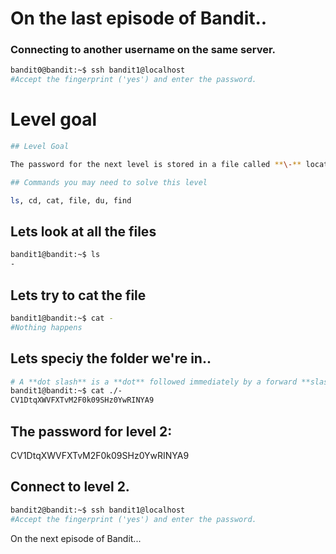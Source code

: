 #  On the last episode of Bandit..
### Connecting to another username on the same server.

```bash
bandit0@bandit:~$ ssh bandit1@localhost
#Accept the fingerprint ('yes') and enter the password.
```

# Level goal
```bash
## Level Goal

The password for the next level is stored in a file called **\-** located in the home directory

## Commands you may need to solve this level

ls, cd, cat, file, du, find
```

## Lets look at all the files

```bash
bandit1@bandit:~$ ls
-
```

## Lets try to cat the file

```bash
bandit1@bandit:~$ cat -
#Nothing happens
```

## Lets speciy the folder we're in..

```bash
# A **dot slash** is a **dot** followed immediately by a forward **slash** ( ./ ). It is used in **Linux** and Unix to execute a compiled program in the current directory
bandit1@bandit:~$ cat ./-
CV1DtqXWVFXTvM2F0k09SHz0YwRINYA9 
```

## The password for level 2:

CV1DtqXWVFXTvM2F0k09SHz0YwRINYA9

## Connect to level 2.
```bash
bandit2@bandit:~$ ssh bandit1@localhost
#Accept the fingerprint ('yes') and enter the password.
```

On the next episode of Bandit...